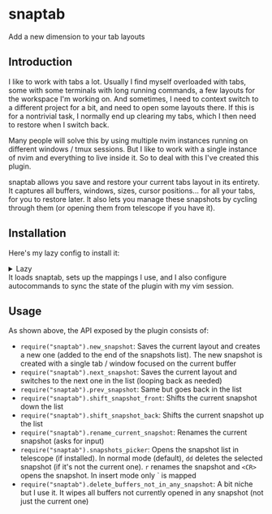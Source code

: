 # snaptab

Add a new dimension to your tab layouts

## Introduction

I like to work with tabs a lot. Usually I find myself overloaded with tabs, some with some terminals with long running commands, a few layouts for the workspace I'm working on. And sometimes, I need to context switch to a different project for a bit, and need to open some layouts there. If this is for a nontrivial task, I normally end up clearing my tabs, which I then need to restore when I switch back.

Many people will solve this by using multiple nvim instances running on different windows / tmux sessions. But I like to work with a single instance of nvim and everything to live inside it. So to deal with this I've created this plugin.

snaptab allows you save and restore your current tabs layout in its entirety. It captures all buffers, windows, sizes, cursor positions... for all your tabs, for you to restore later. It also lets you manage these snapshots by cycling through them (or opening them from telescope if you have it).

## Installation

Here's my lazy config to install it:
<details>
  <summary>Lazy</summary>

```lua
  {
    "alvarosevilla95/snaptab",
    config = function()
      local snaptab = require("snaptab")
      vim.keymap.set("n", "<leader>tt", snaptab.snapshots_picker)
      vim.keymap.set("n", "<leader>T", snaptab.new_snapshot)
      vim.keymap.set("n", "<leader>tj", snaptab.next_snapshot)
      vim.keymap.set("n", "<leader>tJ", snaptab.shift_snapshot_front)
      vim.keymap.set("n", "<leader>tk", snaptab.prev_snapshot)
      vim.keymap.set("n", "<leader>tK", snaptab.shift_snapshot_back)
      vim.keymap.set("n", "<leader>tr", snaptab.rename_current_snapshot)
      vim.keymap.set("n", "<leader>dh", snaptab.delete_buffers_not_in_any_snapshot)

      local group_id = vim.api.nvim_create_augroup("snaptabSession", { clear = true })

      -- Sync snapshots with vim session on exit
      vim.api.nvim_create_autocmd("VimLeavePre", {
        group = group_id,
        pattern = "*",
        callback = function()
          local session = vim.v.this_session
          if vim.v.this_session ~= "" then
            local layout_file = session:gsub(".vim$", ".vim.layout")
            vim.fn.writefile({ snaptab.serialize_state() }, layout_file)
          end
        end,
      })

      -- Restore snapshots on session load
      vim.api.nvim_create_autocmd("SessionLoadPost", {
        group = group_id,
        pattern = "*",
        callback = function()
          local session = vim.v.this_session
          if vim.v.this_session ~= "" then
            local layout_file = session:gsub(".vim$", ".vim.layout")
            if vim.fn.filereadable(layout_file) then
              local json_str = vim.fn.readfile(layout_file)[1]
              snaptab.restore_state(json_str)
            end
          end
        end,
      })
    end,
  }
```

</details>
It loads snaptab, sets up the mappings I use, and I also configure autocommands to sync the state of the plugin with my vim session.

## Usage

As shown above, the API exposed by the plugin consists of:

* `require("snaptab").new_snapshot`: Saves the current layout and creates a new one (added to the end of the snapshots list). The new snapshot is created with a single tab / window focused on the current buffer
* `require("snaptab").next_snapshot`: Saves the current layout and switches to the next one in the list (looping back as needed)
* `require("snaptab").prev_snapshot`: Same but goes back in the list
* `require("snaptab").shift_snapshot_front`: Shifts the current snapshot down the list
* `require("snaptab").shift_snapshot_back`: Shifts the current snapshot up the list
* `require("snaptab").rename_current_snapshot`: Renames the current snapshot (asks for input)
* `require("snaptab").snapshots_picker`: Opens the snapshot list in telescope (if installed). In normal mode (default), `dd` deletes the selected snapshot (if it's not the current one). `r` renames the snapshot and `<CR>` opens the snapshot. In insert mode only <CR>` is mapped
* `require("snaptab").delete_buffers_not_in_any_snapshot`: A bit niche but I use it. It wipes all buffers not currently opened in any snapshot (not just the current one)


